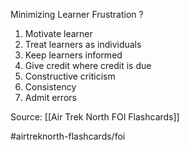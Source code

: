 Minimizing Learner Frustration
?
1. Motivate learner
2. Treat learners as individuals
3. Keep learners informed
4. Give credit where credit is due
5. Constructive criticism
6. Consistency
7. Admit errors

Source: [[Air Trek North FOI Flashcards]]

#airtreknorth-flashcards/foi